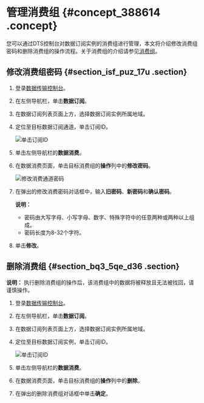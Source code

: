 # 管理消费组 {#concept_388614 .concept}

您可以通过DTS控制台对数据订阅实例的消费组进行管理，本文将介绍修改消费组密码和删除消费组的操作流程。关于消费组的介绍请参见[消费组](../../../../cn.zh-CN/产品简介/功能特性/数据订阅（新）.md#section_nl4_yj2_xhb)。

## 修改消费组密码 {#section_isf_puz_17u .section}

1.  登录[数据传输控制台](https://dts.console.aliyun.com/)。
2.  在左侧导航栏，单击**数据订阅**。
3.  在数据订阅列表页面上方，选择数据订阅实例所属地域。
4.  定位至目标数据订阅通道，单击订阅ID。

    ![单击订阅ID](http://static-aliyun-doc.oss-cn-hangzhou.aliyuncs.com/assets/img/315010/156041904048136_zh-CN.png)

5.  单击左侧导航栏的**数据消费**。
6.  在数据消费页面，单击目标消费组的**操作**列中的**修改密码**。

    ![修改消费通道密码](http://static-aliyun-doc.oss-cn-hangzhou.aliyuncs.com/assets/img/315069/156041904048148_zh-CN.png)

7.  在弹出的修改消费密码对话框中，输入**旧密码**、**新密码**和**确认密码**。

    **说明：** 

    -   密码由大写字母、小写字母、数字、特殊字符中的任意两种或两种以上组成。
    -   密码长度为8-32个字符。
8.  单击**修改**。

## 删除消费组 {#section_bq3_5qe_d36 .section}

**说明：** 执行删除消费组的操作后，该消费组中的数据将被释放且无法被找回，请谨慎操作。

1.  登录[数据传输控制台](https://dts.console.aliyun.com/)。
2.  在左侧导航栏，单击**数据订阅**。
3.  在数据订阅列表页面上方，选择数据订阅实例所属地域。
4.  定位至目标数据订阅实例，单击订阅ID。

    ![单击订阅ID](http://static-aliyun-doc.oss-cn-hangzhou.aliyuncs.com/assets/img/315010/156041904048136_zh-CN.png)

5.  单击左侧导航栏的**数据消费**。
6.  在数据消费页面，单击目标消费组的**操作**列中的**删除**。
7.  在弹出的删除消费组对话框中单击**确定**。

